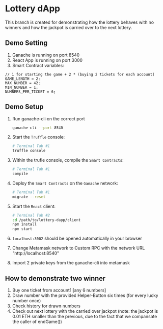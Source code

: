 # Lottery dApp 
This branch is created for demonstrating how the lottery behaves with no winners and how the jackpot is carried over to the next lottery. 

## Demo Setting
1. Ganache is running on port 8540
2. React App is running on port 3000
3. Smart Contract variables:

```
// 1 for starting the game + 2 * (buying 2 tickets for each account)
GAME_LENGTH = 2;
MAX_NUMBER = 42;
MIN_NUMBER = 1;
NUMBERS_PER_TICKET = 6;
``` 

## Demo Setup
1. Run ganache-cli on the correct port 

    ```bash
    ganache-cli --port 8540
    ````

2. Start the `Truffle` console:
    ```bash
    # Terminal Tab #1
    truffle console
    ```
3. Within the trufle console, compile the `Smart Contracts`:
    ```bash
    # Terminal Tab #1
    compile
    ```
4. Deploy the `Smart Contracts` on the `Ganache` network:
    ```bash
    # Terminal Tab #1
    migrate --reset
    ```
5. Start the `React` client:
   ```bash
   # Terminal Tab #2
   cd /path/to/lottery-dapp/client
   npm install
   npm start
   ```
6. `localhost:3002` should be opened automatically in your browser

7. Change Metamask network to Custom RPC with the network URL "http://localhost:8540"

8. Import 2 private keys from the ganache-cli into metamask


## How to demonstrate two winner
1. Buy one ticket from account1 [any 6 numbers]
2. Draw number with the provided Helper-Button six times (for every lucky number once)
3. Check history for drawn numbers
4. Check out next lottery with the carried over jackpot (note: the jackpot is 0.01 ETH smaller than the previous, due to the fact that we compansate the caller of endGame())
